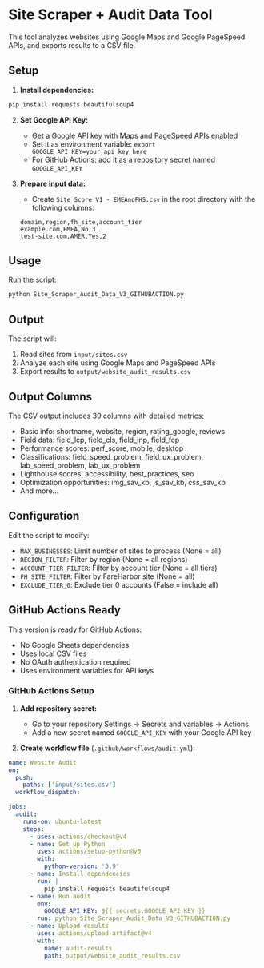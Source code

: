 # Site Scraper + Audit Data Tool

This tool analyzes websites using Google Maps and Google PageSpeed APIs, and exports results to a CSV file.

## Setup

1. **Install dependencies:**
```bash
pip install requests beautifulsoup4
```

2. **Set Google API Key:**
   - Get a Google API key with Maps and PageSpeed APIs enabled
   - Set it as environment variable: `export GOOGLE_API_KEY=your_api_key_here`
   - For GitHub Actions: add it as a repository secret named `GOOGLE_API_KEY`

3. **Prepare input data:**
   - Create `Site Score V1 - EMEAnoFHS.csv` in the root directory with the following columns:
   ```csv
   domain,region,fh_site,account_tier
   example.com,EMEA,No,3
   test-site.com,AMER,Yes,2
   ```

## Usage

Run the script:
```bash
python Site_Scraper_Audit_Data_V3_GITHUBACTION.py
```

## Output

The script will:
1. Read sites from `input/sites.csv`
2. Analyze each site using Google Maps and PageSpeed APIs
3. Export results to `output/website_audit_results.csv`

## Output Columns

The CSV output includes 39 columns with detailed metrics:
- Basic info: shortname, website, region, rating_google, reviews
- Field data: field_lcp, field_cls, field_inp, field_fcp
- Performance scores: perf_score, mobile, desktop
- Classifications: field_speed_problem, field_ux_problem, lab_speed_problem, lab_ux_problem
- Lighthouse scores: accessibility, best_practices, seo
- Optimization opportunities: img_sav_kb, js_sav_kb, css_sav_kb
- And more...

## Configuration

Edit the script to modify:
- `MAX_BUSINESSES`: Limit number of sites to process (None = all)
- `REGION_FILTER`: Filter by region (None = all regions)
- `ACCOUNT_TIER_FILTER`: Filter by account tier (None = all tiers)
- `FH_SITE_FILTER`: Filter by FareHarbor site (None = all)
- `EXCLUDE_TIER_0`: Exclude tier 0 accounts (False = include all)

## GitHub Actions Ready

This version is ready for GitHub Actions:
- No Google Sheets dependencies
- Uses local CSV files
- No OAuth authentication required
- Uses environment variables for API keys

### GitHub Actions Setup

1. **Add repository secret:**
   - Go to your repository Settings → Secrets and variables → Actions
   - Add a new secret named `GOOGLE_API_KEY` with your Google API key

2. **Create workflow file** (`.github/workflows/audit.yml`):
```yaml
name: Website Audit
on:
  push:
    paths: ['input/sites.csv']
  workflow_dispatch:

jobs:
  audit:
    runs-on: ubuntu-latest
    steps:
      - uses: actions/checkout@v4
      - name: Set up Python
        uses: actions/setup-python@v5
        with:
          python-version: '3.9'
      - name: Install dependencies
        run: |
          pip install requests beautifulsoup4
      - name: Run audit
        env:
          GOOGLE_API_KEY: ${{ secrets.GOOGLE_API_KEY }}
        run: python Site_Scraper_Audit_Data_V3_GITHUBACTION.py
      - name: Upload results
        uses: actions/upload-artifact@v4
        with:
          name: audit-results
          path: output/website_audit_results.csv
``` 
